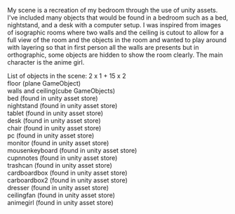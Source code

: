 My scene is a recreation of my bedroom through the use of unity assets. I've included many objects that would be found in a bedroom such as a bed, nightstand, and a desk with a computer setup. I was inspired from images of isographic rooms where two walls and the ceiling is cutout to allow for a full view of the room and the objects in the room and wanted to play around with layering so that in first person all the walls are presents but in orthographic, some objects are hidden to show the room clearly. The main character is the anime girl.

List of objects in the scene: 2 x 1 + 15 x 2\
floor (plane GameObject)\
walls and ceiling(cube GameObjects)\
bed (found in unity asset store)\
nightstand (found in unity asset store)\
tablet (found in unity asset store)\
desk (found in unity asset store)\
chair (found in unity asset store)\
pc (found in unity asset store)\
monitor (found in unity asset store)\
mousenkeyboard (found in unity asset store)\
cupnnotes (found in unity asset store)\
trashcan (found in unity asset store)\
cardboardbox (found in unity asset store)\
carboardbox2 (found in unity asset store)\
dresser (found in unity asset store)\
ceilingfan (found in unity asset store)\
animegirl (found in unity asset store)
